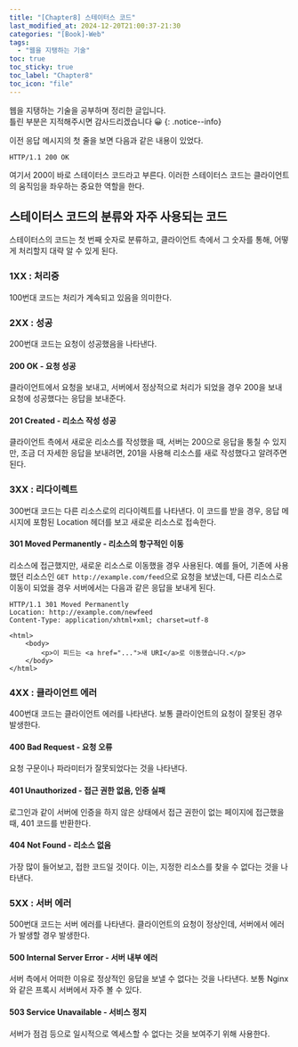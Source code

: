 ```yaml
---
title: "[Chapter8] 스테이터스 코드"
last_modified_at: 2024-12-20T21:00:37-21:30
categories: "[Book]-Web"
tags:
  - "웹을 지탱하는 기술"
toc: true
toc_sticky: true
toc_label: "Chapter8"
toc_icon: "file"
---
```


웹을 지탱하는 기술을 공부하며 정리한 글입니다.<br>
틀린 부분은 지적해주시면 감사드리겠습니다 😀
{: .notice--info}

이전 응답 메시지의 첫 줄을 보면 다음과 같은 내용이 있었다.

```
HTTP/1.1 200 OK
```

여기서 200이 바로 스테이터스 코드라고 부른다. 이러한 스테이터스 코드는 클라이언트의 움직임을 좌우하는 중요한 역할을 한다.

## 스테이터스 코드의 분류와 자주 사용되는 코드

스테이터스의 코드는 첫 번째 숫자로 분류하고, 클라이언트 측에서 그 숫자를 통해, 어떻게 처리할지 대략 알 수 있게 된다.

### 1XX : 처리중

100번대 코드는 처리가 계속되고 있음을 의미한다.

### 2XX : 성공

200번대 코드는 요청이 성공했음을 나타낸다.

#### 200 OK - 요청 성공

클라이언트에서 요청을 보내고, 서버에서 정상적으로 처리가 되었을 경우 200을 보내 요청에 성공했다는 응답을 보내준다.

#### 201 Created - 리소스 작성 성공

클라이언트 측에서 새로운 리소스를 작성했을 때, 서버는 200으로 응답을 퉁칠 수 있지만, 조금 더 자세한 응답을 보내려면, 201을 사용해 리소스를 새로 작성했다고 알려주면 된다.

### 3XX : 리다이렉트

300번대 코드는 다른 리소스로의 리다이렉트를 나타낸다. 이 코드를 받을 경우, 응답 메시지에 포함된 Location 헤더를 보고 새로운 리소스로 접속한다.

#### 301 Moved Permanently - 리소스의 항구적인 이동

리소스에 접근했지만, 새로운 리소스로 이동했을 경우 사용된다. 예를 들어, 기존에 사용했던 리소스인 `GET http://example.com/feed`으로 요청을 보냈는데, 다른 리소스로 이동이 되었을 경우 서버에서는 다음과 같은 응답을 보내게 된다.

```
HTTP/1.1 301 Moved Permanently
Location: http://example.com/newfeed
Content-Type: application/xhtml+xml; charset=utf-8

<html>
	<body>
		<p>이 피드는 <a href="...">새 URI</a>로 이동했습니다.</p>
	</body>
</html>
```

### 4XX : 클라이언트 에러

400번대 코드는 클라이언트 에러를 나타낸다. 보통 클라이언트의 요청이 잘못된 경우 발생한다.

#### 400 Bad Request - 요청 오류

요청 구문이나 파라미터가 잘못되었다는 것을 나타낸다.

#### 401 Unauthorized - 접근 권한 없음, 인증 실패

로그인과 같이 서버에 인증을 하지 않은 상태에서 접근 권한이 없는 페이지에 접근했을 때, 401 코드를 반환한다.

#### 404 Not Found - 리소스 없음

가장 많이 들어보고, 접한 코드일 것이다. 이는, 지정한 리소스를 찾을 수 없다는 것을 나타낸다.

### 5XX : 서버 에러

500번대 코드는 서버 에러를 나타낸다. 클라이언트의 요청이 정상인데, 서버에서 에러가 발생할 경우 발생한다.

#### 500 Internal Server Error - 서버 내부 에러

서버 측에서 어떠한 이유로 정상적인 응답을 보낼 수 없다는 것을 나타낸다. 보통 Nginx와 같은 프록시 서버에서 자주 볼 수 있다.

#### 503 Service Unavailable - 서비스 정지

서버가 점검 등으로 일시적으로 엑세스할 수 없다는 것을 보여주기 위해 사용한다.